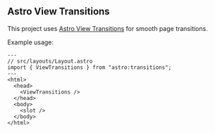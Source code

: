 ## Astro View Transitions

This project uses [Astro View Transitions](https://docs.astro.build/en/guides/view-transitions/) for smooth page transitions.

Example usage:

```astro
---
// src/layouts/Layout.astro
import { ViewTransitions } from "astro:transitions";
---
<html>
  <head>
    <ViewTransitions />
  </head>
  <body>
    <slot />
  </body>
</html>
```
